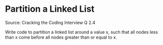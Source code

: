 # Partition a Linked List

Source: Cracking the Coding Interview Q 2.4

Write code to partition a linked list around a value x, such that all nodes
less than x come before all nodes greater than or equal to x.

